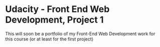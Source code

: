 # Udacity - Front End Web Development, Project 1

This will soon be a portfolio of my Front-End Web Development work for this course (or at least for the first project)